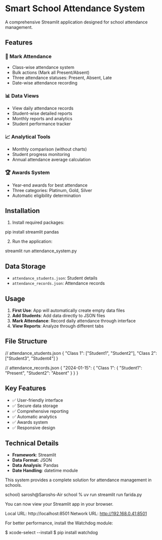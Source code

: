 # Smart School Attendance System

A comprehensive Streamlit application designed for school attendance management.

## Features

### 🎯 Mark Attendance
- Class-wise attendance system
- Bulk actions (Mark all Present/Absent)
- Three attendance statuses: Present, Absent, Late
- Date-wise attendance recording

### 📊 Data Views
- View daily attendance records
- Student-wise detailed reports
- Monthly reports and analytics
- Student performance tracker

### 📈 Analytical Tools
- Monthly comparison (without charts)
- Student progress monitoring
- Annual attendance average calculation

### 🏆 Awards System
- Year-end awards for best attendance
- Three categories: Platinum, Gold, Silver
- Automatic eligibility determination

## Installation

1. Install required packages:

pip install streamlit pandas


2. Run the application:

streamlit run attendance_system.py


## Data Storage

- `attendance_students.json`: Student details
- `attendance_records.json`: Attendance records

## Usage

1. **First Use**: App will automatically create empty data files
2. **Add Students**: Add data directly to JSON files
3. **Mark Attendance**: Record daily attendance through interface
4. **View Reports**: Analyze through different tabs

## File Structure


// attendance_students.json
{
    "Class 1": ["Student1", "Student2"],
    "Class 2": ["Student3", "Student4"]
}

// attendance_records.json
{
    "2024-01-15": {
        "Class 1": {
            "Student1": "Present",
            "Student2": "Absent"
        }
    }
}


## Key Features

- ✅ User-friendly interface
- ✅ Secure data storage
- ✅ Comprehensive reporting
- ✅ Automatic analytics
- ✅ Awards system
- ✅ Responsive design

## Technical Details

- **Framework**: Streamlit
- **Data Format**: JSON
- **Data Analysis**: Pandas
- **Date Handling**: datetime module

This system provides a complete solution for attendance management in schools.

school) sarosh@Saroshs-Air school % uv run streamlit run farida.py

  You can now view your Streamlit app in your browser.

  Local URL: http://localhost:8501
  Network URL: http://192.168.0.41:8501

  For better performance, install the Watchdog module:

  $ xcode-select --install
  $ pip install watchdog
